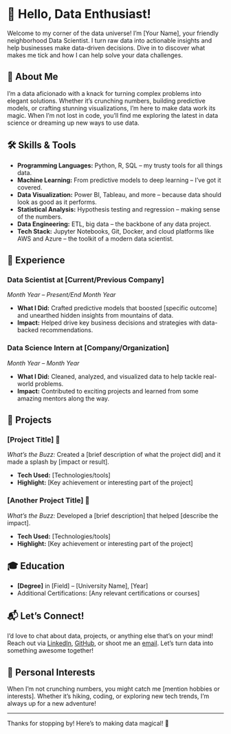 # 👋 Hello, Data Enthusiast!

Welcome to my corner of the data universe! I’m [Your Name], your friendly neighborhood Data Scientist. I turn raw data into actionable insights and help businesses make data-driven decisions. Dive in to discover what makes me tick and how I can help solve your data challenges.

## 🌟 About Me

I’m a data aficionado with a knack for turning complex problems into elegant solutions. Whether it’s crunching numbers, building predictive models, or crafting stunning visualizations, I’m here to make data work its magic. When I’m not lost in code, you’ll find me exploring the latest in data science or dreaming up new ways to use data.

## 🛠️ Skills & Tools

- **Programming Languages:** Python, R, SQL – my trusty tools for all things data.
- **Machine Learning:** From predictive models to deep learning – I’ve got it covered.
- **Data Visualization:** Power BI, Tableau, and more – because data should look as good as it performs.
- **Statistical Analysis:** Hypothesis testing and regression – making sense of the numbers.
- **Data Engineering:** ETL, big data – the backbone of any data project.
- **Tech Stack:** Jupyter Notebooks, Git, Docker, and cloud platforms like AWS and Azure – the toolkit of a modern data scientist.

## 🚀 Experience

### Data Scientist at [Current/Previous Company]
*Month Year – Present/End Month Year*

- **What I Did:** Crafted predictive models that boosted [specific outcome] and unearthed hidden insights from mountains of data.
- **Impact:** Helped drive key business decisions and strategies with data-backed recommendations.

### Data Science Intern at [Company/Organization]
*Month Year – Month Year*

- **What I Did:** Cleaned, analyzed, and visualized data to help tackle real-world problems.
- **Impact:** Contributed to exciting projects and learned from some amazing mentors along the way.

## 🌟 Projects

### [Project Title] 🚀
*What’s the Buzz:* Created a [brief description of what the project did] and it made a splash by [impact or result].

- **Tech Used:** [Technologies/tools]
- **Highlight:** [Key achievement or interesting part of the project]

### [Another Project Title] 🌟
*What’s the Buzz:* Developed a [brief description] that helped [describe the impact].

- **Tech Used:** [Technologies/tools]
- **Highlight:** [Key achievement or interesting part of the project]

## 🎓 Education

- **[Degree]** in [Field] – [University Name], [Year]
- Additional Certifications: [Any relevant certifications or courses]

## 📬 Let’s Connect!

I’d love to chat about data, projects, or anything else that’s on your mind! Reach out via [LinkedIn](#), [GitHub](#), or shoot me an [email](mailto:your.email@example.com). Let’s turn data into something awesome together!

## 🎨 Personal Interests

When I’m not crunching numbers, you might catch me [mention hobbies or interests]. Whether it’s hiking, coding, or exploring new tech trends, I’m always up for a new adventure!

---

Thanks for stopping by! Here’s to making data magical! 🌟
